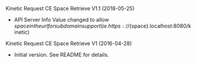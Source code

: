 Kinetic Request CE Space Retrieve V1.1 (2018-05-25)
* API Server Info Value changed to allow ${space} in the url for subdomain support
(ie. https://${space}.localhost:8080/kinetic)

Kinetic Request CE Space Retrieve V1 (2016-04-28)
 * Initial version.  See README for details.
